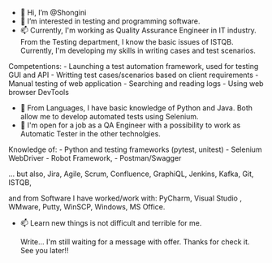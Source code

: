 - 👋 Hi, I’m @Shongini
- 👀 I’m interested in testing and programming software.
- 📫 Currently, I'm working as Quality Assurance Engineer in IT industry. From the Testing department, I know the basic issues of ISTQB. Currently, I'm developing my skills in writing cases and test scenarios.

Competentions:
    - Launching a test automation framework, used
      for testing GUI and API
    - Writting test cases/scenarios based on client
      requirements
    - Manual testing of web application
    - Searching and reading logs
    - Using web browser DevTools
    
- 🌱 From Languages, I have basic knowledge of Python and Java. Both allow me to develop automated tests using Selenium.
- 💞️ I'm open for a job as a QA Engineer with a possibility to work as Automatic Tester in the other technolgies.


Knowledge of:
    - Python and testing frameworks (pytest, unitest)
    - Selenium WebDriver 
    - Robot Framework, 
    - Postman/Swagger

... but also, Jira, Agile, Scrum, Confluence, GraphiQL, Jenkins, Kafka, Git, ISTQB,

and from Software I have worked/work with: PyCharm, Visual Studio , WMware, Putty, WinSCP, Windows, MS Office.

- 📫 Learn new things is not difficult and terrible for me.
                                        
     Write... I'm still waiting for a message with offer.
     Thanks for check it. See you later!!


